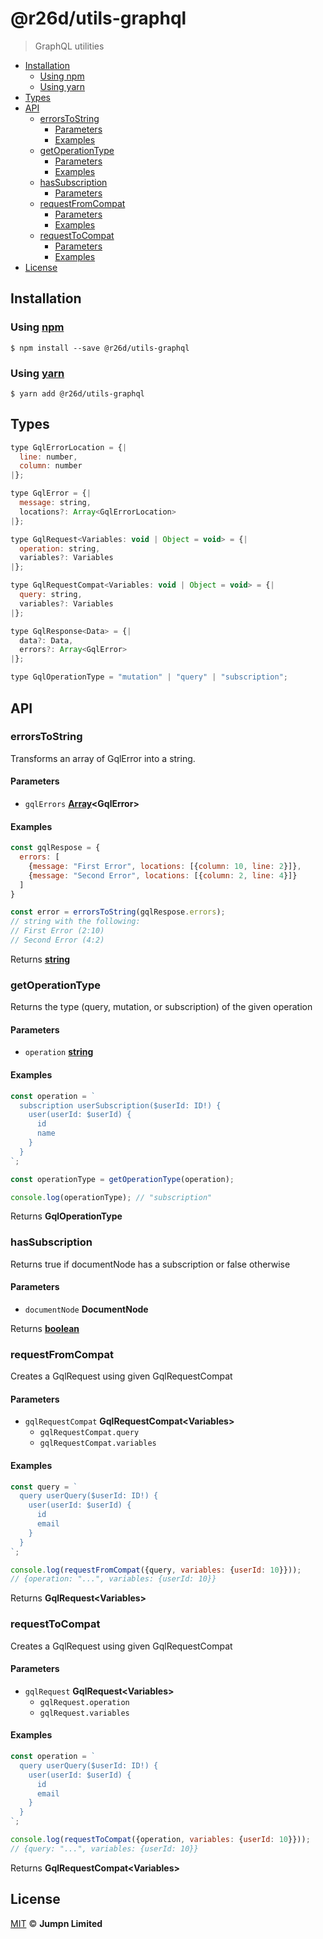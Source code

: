 # @r26d/utils-graphql

> GraphQL utilities

<!-- START doctoc generated TOC please keep comment here to allow auto update -->
<!-- DON'T EDIT THIS SECTION, INSTEAD RE-RUN doctoc TO UPDATE -->
<!-- END doctoc -->

- [Installation](#installation)
  - [Using npm](#using-npm)
  - [Using yarn](#using-yarn)
- [Types](#types)
- [API](#api)
  - [errorsToString](#errorstostring)
    - [Parameters](#parameters)
    - [Examples](#examples)
  - [getOperationType](#getoperationtype)
    - [Parameters](#parameters-1)
    - [Examples](#examples-1)
  - [hasSubscription](#hassubscription)
    - [Parameters](#parameters-2)
  - [requestFromCompat](#requestfromcompat)
    - [Parameters](#parameters-3)
    - [Examples](#examples-2)
  - [requestToCompat](#requesttocompat)
    - [Parameters](#parameters-4)
    - [Examples](#examples-3)
- [License](#license)

<!-- END doctoc generated TOC please keep comment here to allow auto update -->

## Installation

### Using [npm](https://docs.npmjs.com/cli/npm)

    $ npm install --save @r26d/utils-graphql

### Using [yarn](https://yarnpkg.com)

    $ yarn add @r26d/utils-graphql

## Types

```javascript
type GqlErrorLocation = {|
  line: number,
  column: number
|};

type GqlError = {|
  message: string,
  locations?: Array<GqlErrorLocation>
|};

type GqlRequest<Variables: void | Object = void> = {|
  operation: string,
  variables?: Variables
|};

type GqlRequestCompat<Variables: void | Object = void> = {|
  query: string,
  variables?: Variables
|};

type GqlResponse<Data> = {|
  data?: Data,
  errors?: Array<GqlError>
|};

type GqlOperationType = "mutation" | "query" | "subscription";
```

## API

<!-- Generated by documentation.js. Update this documentation by updating the source code. -->

### errorsToString

Transforms an array of GqlError into a string.

#### Parameters

-   `gqlErrors` **[Array](https://developer.mozilla.org/docs/Web/JavaScript/Reference/Global_Objects/Array)&lt;GqlError>** 

#### Examples

```javascript
const gqlRespose = {
  errors: [
    {message: "First Error", locations: [{column: 10, line: 2}]},
    {message: "Second Error", locations: [{column: 2, line: 4}]}
  ]
}

const error = errorsToString(gqlRespose.errors);
// string with the following:
// First Error (2:10)
// Second Error (4:2)
```

Returns **[string](https://developer.mozilla.org/docs/Web/JavaScript/Reference/Global_Objects/String)** 

### getOperationType

Returns the type (query, mutation, or subscription) of the given operation

#### Parameters

-   `operation` **[string](https://developer.mozilla.org/docs/Web/JavaScript/Reference/Global_Objects/String)** 

#### Examples

```javascript
const operation = `
  subscription userSubscription($userId: ID!) {
    user(userId: $userId) {
      id
      name
    }
  }
`;

const operationType = getOperationType(operation);

console.log(operationType); // "subscription"
```

Returns **GqlOperationType** 

### hasSubscription

Returns true if documentNode has a subscription or false otherwise

#### Parameters

-   `documentNode` **DocumentNode** 

Returns **[boolean](https://developer.mozilla.org/docs/Web/JavaScript/Reference/Global_Objects/Boolean)** 

### requestFromCompat

Creates a GqlRequest using given GqlRequestCompat

#### Parameters

-   `gqlRequestCompat` **GqlRequestCompat&lt;Variables>** 
    -   `gqlRequestCompat.query`  
    -   `gqlRequestCompat.variables`  

#### Examples

```javascript
const query = `
  query userQuery($userId: ID!) {
    user(userId: $userId) {
      id
      email
    }
  }
`;

console.log(requestFromCompat({query, variables: {userId: 10}}));
// {operation: "...", variables: {userId: 10}}
```

Returns **GqlRequest&lt;Variables>** 

### requestToCompat

Creates a GqlRequest using given GqlRequestCompat

#### Parameters

-   `gqlRequest` **GqlRequest&lt;Variables>** 
    -   `gqlRequest.operation`  
    -   `gqlRequest.variables`  

#### Examples

```javascript
const operation = `
  query userQuery($userId: ID!) {
    user(userId: $userId) {
      id
      email
    }
  }
`;

console.log(requestToCompat({operation, variables: {userId: 10}}));
// {query: "...", variables: {userId: 10}}
```

Returns **GqlRequestCompat&lt;Variables>** 

## License

[MIT](LICENSE.txt) :copyright: **Jumpn Limited**

